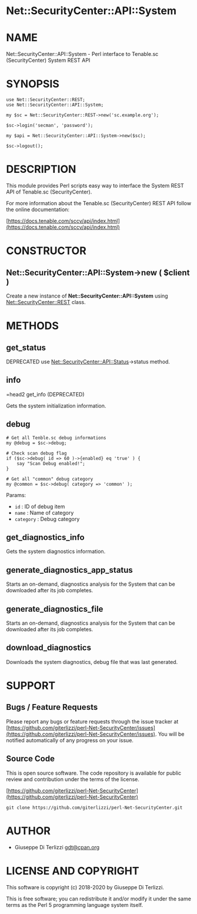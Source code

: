 # Net::SecurityCenter::API::System
# NAME

Net::SecurityCenter::API::System - Perl interface to Tenable.sc (SecurityCenter) System REST API

# SYNOPSIS

    use Net::SecurityCenter::REST;
    use Net::SecurityCenter::API::System;

    my $sc = Net::SecurityCenter::REST->new('sc.example.org');

    $sc->login('secman', 'password');

    my $api = Net::SecurityCenter::API::System->new($sc);

    $sc->logout();

# DESCRIPTION

This module provides Perl scripts easy way to interface the System REST API of Tenable.sc
(SecurityCenter).

For more information about the Tenable.sc (SecurityCenter) REST API follow the online documentation:

[https://docs.tenable.com/sccv/api/index.html](https://docs.tenable.com/sccv/api/index.html)

# CONSTRUCTOR

## Net::SecurityCenter::API::System->new ( $client )

Create a new instance of **Net::SecurityCenter::API::System** using [Net::SecurityCenter::REST](https://metacpan.org/pod/Net%3A%3ASecurityCenter%3A%3AREST) class.

# METHODS

## get\_status

DEPRECATED use [Net::SecurityCenter::API::Status](https://metacpan.org/pod/Net%3A%3ASecurityCenter%3A%3AAPI%3A%3AStatus)->status method.

## info
=head2 get\_info (DEPRECATED)

Gets the system initialization information.

## debug

    # Get all Tenble.sc debug informations
    my @debug = $sc->debug;

    # Check scan debug flag
    if ($sc->debug( id => 60 )->{enabled} eq 'true' ) {
        say "Scan Debug enabled!";
    }

    # Get all "common" debug category
    my @common = $sc->debug( category => 'common' );

Params:

- `id` : ID of debug item
- `name` : Name of category
- `category` : Debug category

## get\_diagnostics\_info

Gets the system diagnostics information.

## generate\_diagnostics\_app\_status

Starts an on-demand, diagnostics analysis for the System that can be downloaded after its job completes.

## generate\_diagnostics\_file

Starts an on-demand, diagnostics analysis for the System that can be downloaded after its job completes.

## download\_diagnostics

Downloads the system diagnostics, debug file that was last generated.

# SUPPORT

## Bugs / Feature Requests

Please report any bugs or feature requests through the issue tracker
at [https://github.com/giterlizzi/perl-Net-SecurityCenter/issues](https://github.com/giterlizzi/perl-Net-SecurityCenter/issues).
You will be notified automatically of any progress on your issue.

## Source Code

This is open source software.  The code repository is available for
public review and contribution under the terms of the license.

[https://github.com/giterlizzi/perl-Net-SecurityCenter](https://github.com/giterlizzi/perl-Net-SecurityCenter)

    git clone https://github.com/giterlizzi/perl-Net-SecurityCenter.git

# AUTHOR

- Giuseppe Di Terlizzi <gdt@cpan.org>

# LICENSE AND COPYRIGHT

This software is copyright (c) 2018-2020 by Giuseppe Di Terlizzi.

This is free software; you can redistribute it and/or modify it under
the same terms as the Perl 5 programming language system itself.
